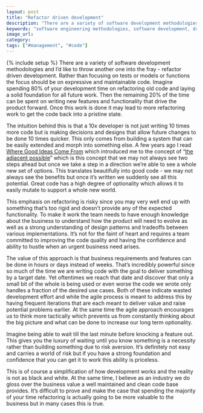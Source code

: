 ```yaml
---
layout: post
title: "Refactor driven development"
description: "There are a variety of software development methodologies and I’d like to throw another one into the fray - refactor driven development."
keywords: "software engineering methodologies, software development, driven development, coding"
image_url:
category:
tags: ["#management", "#code"]
---
```

{% include setup %}
There are a variety of software development methodologies and I’d like to throw another one into the fray - refactor driven development. Rather than focusing on tests or models or functions the focus should be on expressive and maintainable code. Imagine spending 80% of your development time on refactoring old code and laying a solid foundation for all future work. Then the remaining 20% of the time can be spent on writing new features and functionality that drive the product forward. Once this work is done it may lead to more refactoring work to get the code back into a pristine state.

The intuition behind this is that a 10x developer is not just writing 10 times more code but is making decisions and designs that allow future changes to be done 10 times quicker. This only comes from building a system that can be easily extended and morph into something else. A few years ago I read [Where Good Ideas Come From](https://www.amazon.com/Where-Good-Ideas-Come-Innovation/dp/1594485380) which introduced me to the concept of “[the adjacent possible](http://www.practicallyefficient.com/2010/09/28/the-adjacent-possible.html)” which is this concept that we may not always see two steps ahead but once we take a step in a direction we’re able to see a whole new set of options. This translates beautifully into good code - we may not always see the benefits but once it’s written we suddenly see all this potential. Great code has a high degree of optionality which allows it to easily mutate to support a whole new world.

This emphasis on refactoring is risky since you may very well end up with something that’s too rigid and doesn’t provide any of the expected functionality. To make it work the team needs to have enough knowledge about the business to understand how the product will need to evolve as well as a strong understanding of design patterns and tradeoffs between various implementations. It’s not for the faint of heart and requires a team committed to improving the code quality and having the confidence and ability to hustle when an urgent business need arises.

The value of this approach is that business requirements and features can be done in hours or days instead of weeks. That’s incredibly powerful since so much of the time we are writing code with the goal to deliver something by a target date. Yet oftentimes we reach that date and discover that only a small bit of the whole is being used or even worse the code we wrote only handles a fraction of the desired use cases. Both of these indicate wasted development effort and while the agile process is meant to address this by having frequent iterations that are each meant to deliver value and raise potential problems earlier. At the same time the agile approach encourages us to think more tactically which prevents us from constantly thinking about the big picture and what can be done to increase our long term optionality.

Imagine being able to wait till the last minute before knocking a feature out. This gives you the luxury of waiting until you know something is a necessity rather than building something due to risk aversion. It’s definitely not easy and carries a world of risk but if you have a strong foundation and confidence that you can get it to work this ability is priceless.

This is of course a simplification of how development works and the reality is not as black and white. At the same time, I believe as an industry we do gloss over the business value a well maintained and clean code base provides. It’s difficult to prove and make the case that spending the majority of your time refactoring is actually going to be more valuable to the business  but in many cases this is true.
